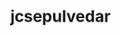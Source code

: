 ---
title: jcsepulvedar
github: https://github.com/jcsepulvedar
mode: light
transition: 3s
archetype:
  - Little Bit of Everything
---